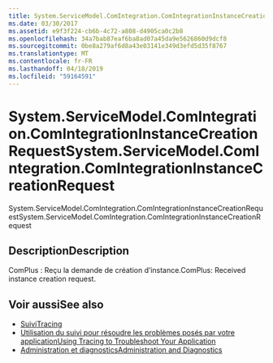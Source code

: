 ```yaml
---
title: System.ServiceModel.ComIntegration.ComIntegrationInstanceCreationRequest
ms.date: 03/30/2017
ms.assetid: e9f3f224-cb6b-4c72-a808-d4905ca0c2b8
ms.openlocfilehash: 34a7bab87eaf6ba8ad07a45da9e5626860d9dcf8
ms.sourcegitcommit: 0be8a279af6d8a43e03141e349d3efd5d35f8767
ms.translationtype: MT
ms.contentlocale: fr-FR
ms.lasthandoff: 04/18/2019
ms.locfileid: "59164591"
---
```

# <a name="systemservicemodelcomintegrationcomintegrationinstancecreationrequest"></a><span data-ttu-id="ecd24-102">System.ServiceModel.ComIntegration.ComIntegrationInstanceCreationRequest</span><span class="sxs-lookup"><span data-stu-id="ecd24-102">System.ServiceModel.ComIntegration.ComIntegrationInstanceCreationRequest</span></span>
<span data-ttu-id="ecd24-103">System.ServiceModel.ComIntegration.ComIntegrationInstanceCreationRequest</span><span class="sxs-lookup"><span data-stu-id="ecd24-103">System.ServiceModel.ComIntegration.ComIntegrationInstanceCreationRequest</span></span>  
  
## <a name="description"></a><span data-ttu-id="ecd24-104">Description</span><span class="sxs-lookup"><span data-stu-id="ecd24-104">Description</span></span>  
 <span data-ttu-id="ecd24-105">ComPlus : Reçu la demande de création d’instance.</span><span class="sxs-lookup"><span data-stu-id="ecd24-105">ComPlus: Received instance creation request.</span></span>  
  
## <a name="see-also"></a><span data-ttu-id="ecd24-106">Voir aussi</span><span class="sxs-lookup"><span data-stu-id="ecd24-106">See also</span></span>

- [<span data-ttu-id="ecd24-107">Suivi</span><span class="sxs-lookup"><span data-stu-id="ecd24-107">Tracing</span></span>](../../../../../docs/framework/wcf/diagnostics/tracing/index.md)
- [<span data-ttu-id="ecd24-108">Utilisation du suivi pour résoudre les problèmes posés par votre application</span><span class="sxs-lookup"><span data-stu-id="ecd24-108">Using Tracing to Troubleshoot Your Application</span></span>](../../../../../docs/framework/wcf/diagnostics/tracing/using-tracing-to-troubleshoot-your-application.md)
- [<span data-ttu-id="ecd24-109">Administration et diagnostics</span><span class="sxs-lookup"><span data-stu-id="ecd24-109">Administration and Diagnostics</span></span>](../../../../../docs/framework/wcf/diagnostics/index.md)
